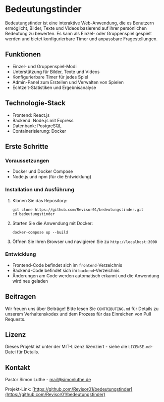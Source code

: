 # Bedeutungstinder

Bedeutungstinder ist eine interaktive Web-Anwendung, die es Benutzern ermöglicht, Bilder, Texte und Videos basierend auf ihrer persönlichen Bedeutung zu bewerten. Es kann als Einzel- oder Gruppenspiel gespielt werden und bietet konfigurierbare Timer und anpassbare Fragestellungen.

## Funktionen

- Einzel- und Gruppenspiel-Modi
- Unterstützung für Bilder, Texte und Videos
- Konfigurierbare Timer für jedes Spiel
- Admin-Panel zum Erstellen und Verwalten von Spielen
- Echtzeit-Statistiken und Ergebnisanalyse

## Technologie-Stack

- Frontend: React.js
- Backend: Node.js mit Express
- Datenbank: PostgreSQL
- Containerisierung: Docker

## Erste Schritte

### Voraussetzungen

- Docker und Docker Compose
- Node.js und npm (für die Entwicklung)

### Installation und Ausführung

1. Klonen Sie das Repository:
   ```
   git clone https://github.com/Revisor01/bedeutungstinder.git
   cd bedeutungstinder
   ```

2. Starten Sie die Anwendung mit Docker:
   ```
   docker-compose up --build
   ```

3. Öffnen Sie Ihren Browser und navigieren Sie zu `http://localhost:3000`

### Entwicklung

- Frontend-Code befindet sich im `frontend`-Verzeichnis
- Backend-Code befindet sich im `backend`-Verzeichnis
- Änderungen am Code werden automatisch erkannt und die Anwendung wird neu geladen

## Beitragen

Wir freuen uns über Beiträge! Bitte lesen Sie `CONTRIBUTING.md` für Details zu unserem Verhaltenskodex und dem Prozess für das Einreichen von Pull Requests.

## Lizenz

Dieses Projekt ist unter der MIT-Lizenz lizenziert - siehe die `LICENSE.md`-Datei für Details.

## Kontakt

Pastor Simon Luthe - mail@simonluthe.de

Projekt-Link: [https://github.com/Revisor01/bedeutungstinder](https://github.com/Revisor01/bedeutungstinder)